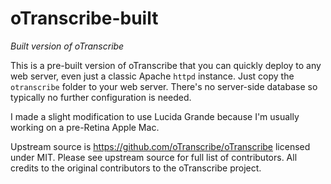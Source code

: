 # oTranscribe-built
_Built version of oTranscribe_

This is a pre-built version of oTranscribe that you can quickly deploy to any web server, even just a classic Apache `httpd` instance. Just copy the `otranscribe` folder to your web server. There's no server-side database so typically no further configuration is needed.

I made a slight modification to use Lucida Grande because I'm usually working on a pre-Retina Apple Mac.

Upstream source is https://github.com/oTranscribe/oTranscribe licensed under MIT. Please see upstream source for full list of contributors. All credits to the original contributors to the oTranscribe project.